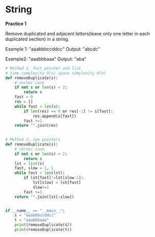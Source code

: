 # String

**Practice 1**

Remove duplicated and adjacent letters\(leave only one letter in each duplicated section\) in a string. 

Example 1:  "aaabbbccddcc" Output: "abcdc"

Example2:  "aaabbbaaa" Output: "aba"

```python
# Method 1: fast pointer and list 
# time complexity O(n) space complexity O(n)
def removeDuplicate(s):
    # corner case 
    if not s or len(s) < 2:
        return s
    fast = 0  
    res = []
    while fast < len(s):
        if len(res) == 0 or res[-1] != s[fast]:
            res.append(s[fast])
        fast +=1
    return "".join(res)  
    

# Method 2: two pointers
def removeDuplicate(s):
    # corner case 
    if not s or len(s) < 2:
        return s
    lst = list(s)
    fast, slow = 1, 1  
    while fast < len(lst):
        if lst[fast]!=lst[slow-1]:
            lst[slow] = lst[fast]
            slow+=1  
        fast +=1
    return "".join(lst[:slow]) 


if __name__ == "__main__":
    s = "aaabbbccddcc"
    t = "aaabbbaaa"
    print(removeDuplicate(s))
    print(removeDuplicate(t))
```


